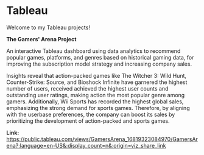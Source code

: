 # Tableau
Welcome to my Tableau projects!

**The Gamers' Arena Project**

An interactive Tableau dashboard using data analytics to recommend popular games, platforms, and genres based on historical gaming data, for improving the subscription model strategy and increasing company sales. 

Insights reveal that action-packed games like The Witcher 3: Wild Hunt, Counter-Strike: Source, and Bioshock Infinite have garnered the highest number of users, received  achieved the highest user counts and outstanding user ratings, making action the most popular genre among gamers. Additionally, Wii Sports has recorded the highest global sales, emphasizing the strong demand for sports games. Therefore, by aligning with the userbase preferences, the company can boost its sales by prioritizing the development of action-packed and sports games.

**Link:** https://public.tableau.com/views/GamersArena_16819323084970/GamersArena?:language=en-US&:display_count=n&:origin=viz_share_link
